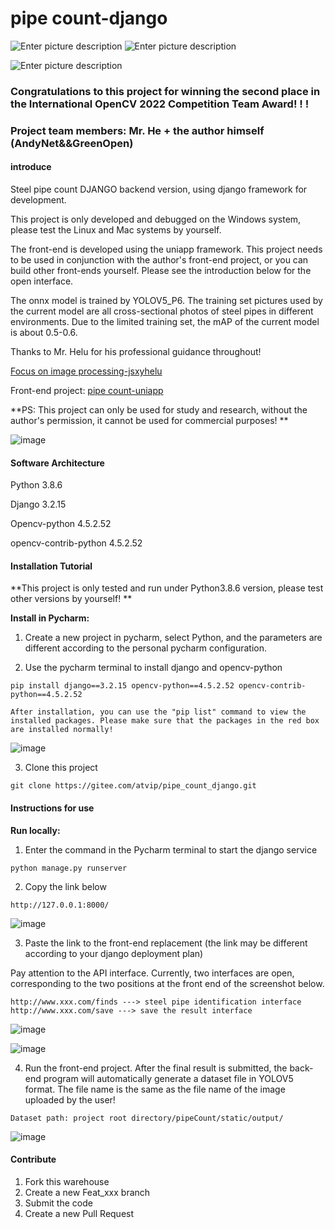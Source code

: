 # pipe count-django

![Enter picture description](doc/10.jpg) ![Enter picture description](doc/11.jpg)

![Enter picture description](doc/zhengshu.png)
### Congratulations to this project for winning the second place in the International OpenCV 2022 Competition Team Award! ! !
### Project team members: Mr. He + the author himself (AndyNet&&GreenOpen)

#### introduce
Steel pipe count DJANGO backend version, using django framework for development.

This project is only developed and debugged on the Windows system, please test the Linux and Mac systems by yourself.

The front-end is developed using the uniapp framework. This project needs to be used in conjunction with the author's front-end project, or you can build other front-ends yourself. Please see the introduction below for the open interface.

The onnx model is trained by YOLOV5_P6. The training set pictures used by the current model are all cross-sectional photos of steel pipes in different environments. Due to the limited training set, the mAP of the current model is about 0.5-0.6.

Thanks to Mr. Helu for his professional guidance throughout!

[Focus on image processing-jsxyhelu](https://www.cnblogs.com/jsxyhelu)

Front-end project: [pipe count-uniapp](https://gitee.com/atvip/pipe_count_uniapp)

**PS: This project can only be used for study and research, without the author's permission, it cannot be used for commercial purposes! **

![image](doc/shiyongshuoming.gif)


#### Software Architecture
Python 3.8.6

Django 3.2.15

Opencv-python 4.5.2.52

opencv-contrib-python 4.5.2.52

#### Installation Tutorial

**This project is only tested and run under Python3.8.6 version, please test other versions by yourself! **

**Install in Pycharm:**

1. Create a new project in pycharm, select Python, and the parameters are different according to the personal pycharm configuration.

2. Use the pycharm terminal to install django and opencv-python
```
pip install django==3.2.15 opencv-python==4.5.2.52 opencv-contrib-python==4.5.2.52
```

    After installation, you can use the "pip list" command to view the installed packages. Please make sure that the packages in the red box are installed normally!
    
![image](doc/piplist.jpg)

3. Clone this project

```
git clone https://gitee.com/atvip/pipe_count_django.git
```


#### Instructions for use

**Run locally:**

1. Enter the command in the Pycharm terminal to start the django service
```
python manage.py runserver
```
2. Copy the link below
```
http://127.0.0.1:8000/
```
![image](doc/run.jpg)

3. Paste the link to the front-end replacement (the link may be different according to your django deployment plan)

Pay attention to the API interface. Currently, two interfaces are open, corresponding to the two positions at the front end of the screenshot below.

```
http://www.xxx.com/finds ---> steel pipe identification interface
http://www.xxx.com/save ---> save the result interface
```

![image](doc/uniapp.jpg)

![image](doc/uniapp2.jpg)

4. Run the front-end project. After the final result is submitted, the back-end program will automatically generate a dataset file in YOLOV5 format. The file name is the same as the file name of the image uploaded by the user!

```
Dataset path: project root directory/pipeCount/static/output/
```

![image](doc/yolov5.jpg)

#### Contribute

1. Fork this warehouse
2. Create a new Feat_xxx branch
3. Submit the code
4. Create a new Pull Request